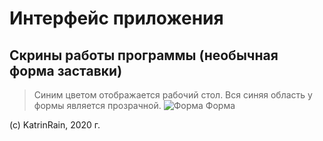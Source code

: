 # Интерфейс приложения
## Скрины работы программы (необычная форма заставки)
>Синим цветом отображается рабочий стол. Вся синяя область у формы является прозрачной.
![Форма](/SIPPOON-program/images/1.jpg)
Форма

(c) KatrinRain, 2020 г. 
